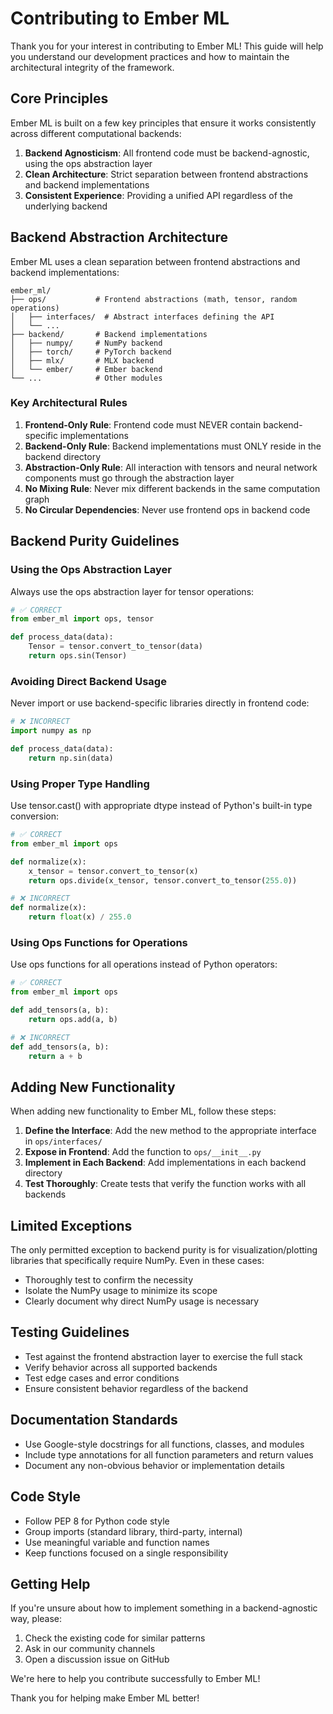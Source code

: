 # Contributing to Ember ML

Thank you for your interest in contributing to Ember ML! This guide will help you understand our development practices and how to maintain the architectural integrity of the framework.

## Core Principles

Ember ML is built on a few key principles that ensure it works consistently across different computational backends:

1. **Backend Agnosticism**: All frontend code must be backend-agnostic, using the ops abstraction layer
2. **Clean Architecture**: Strict separation between frontend abstractions and backend implementations
3. **Consistent Experience**: Providing a unified API regardless of the underlying backend

## Backend Abstraction Architecture

Ember ML uses a clean separation between frontend abstractions and backend implementations:

```
ember_ml/
├── ops/           # Frontend abstractions (math, tensor, random operations)
│   ├── interfaces/  # Abstract interfaces defining the API
│   └── ...
├── backend/       # Backend implementations
│   ├── numpy/     # NumPy backend
│   ├── torch/     # PyTorch backend
│   ├── mlx/       # MLX backend
│   └── ember/     # Ember backend
└── ...            # Other modules
```

### Key Architectural Rules

1. **Frontend-Only Rule**: Frontend code must NEVER contain backend-specific implementations
2. **Backend-Only Rule**: Backend implementations must ONLY reside in the backend directory
3. **Abstraction-Only Rule**: All interaction with tensors and neural network components must go through the abstraction layer
4. **No Mixing Rule**: Never mix different backends in the same computation graph
5. **No Circular Dependencies**: Never use frontend ops in backend code

## Backend Purity Guidelines

### Using the Ops Abstraction Layer

Always use the ops abstraction layer for tensor operations:

```python
# ✅ CORRECT
from ember_ml import ops, tensor

def process_data(data):
    Tensor = tensor.convert_to_tensor(data)
    return ops.sin(Tensor)
```

### Avoiding Direct Backend Usage

Never import or use backend-specific libraries directly in frontend code:

```python
# ❌ INCORRECT
import numpy as np

def process_data(data):
    return np.sin(data)
```

### Using Proper Type Handling

Use tensor.cast() with appropriate dtype instead of Python's built-in type conversion:

```python
# ✅ CORRECT
from ember_ml import ops

def normalize(x):
    x_tensor = tensor.convert_to_tensor(x)
    return ops.divide(x_tensor, tensor.convert_to_tensor(255.0))

# ❌ INCORRECT
def normalize(x):
    return float(x) / 255.0
```

### Using Ops Functions for Operations

Use ops functions for all operations instead of Python operators:

```python
# ✅ CORRECT
from ember_ml import ops

def add_tensors(a, b):
    return ops.add(a, b)

# ❌ INCORRECT
def add_tensors(a, b):
    return a + b
```

## Adding New Functionality

When adding new functionality to Ember ML, follow these steps:

1. **Define the Interface**: Add the new method to the appropriate interface in `ops/interfaces/`
2. **Expose in Frontend**: Add the function to `ops/__init__.py`
3. **Implement in Each Backend**: Add implementations in each backend directory
4. **Test Thoroughly**: Create tests that verify the function works with all backends

## Limited Exceptions

The only permitted exception to backend purity is for visualization/plotting libraries that specifically require NumPy. Even in these cases:

- Thoroughly test to confirm the necessity
- Isolate the NumPy usage to minimize its scope
- Clearly document why direct NumPy usage is necessary

## Testing Guidelines

- Test against the frontend abstraction layer to exercise the full stack
- Verify behavior across all supported backends
- Test edge cases and error conditions
- Ensure consistent behavior regardless of the backend

## Documentation Standards

- Use Google-style docstrings for all functions, classes, and modules
- Include type annotations for all function parameters and return values
- Document any non-obvious behavior or implementation details

## Code Style

- Follow PEP 8 for Python code style
- Group imports (standard library, third-party, internal)
- Use meaningful variable and function names
- Keep functions focused on a single responsibility

## Getting Help

If you're unsure about how to implement something in a backend-agnostic way, please:

1. Check the existing code for similar patterns
2. Ask in our community channels
3. Open a discussion issue on GitHub

We're here to help you contribute successfully to Ember ML!

Thank you for helping make Ember ML better!